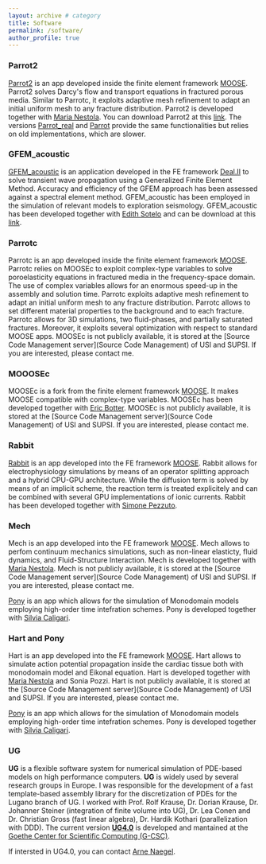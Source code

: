 ```yaml
---
layout: archive # category
title: Software
permalink: /software/
author_profile: true
---
```


### Parrot2

[Parrot2](github.com/favinom/parrot2) is an app developed
inside the finite element framework [MOOSE](https://mooseframework.inl.gov).
Parrot2 solves Darcy's flow and transport equations in fractured porous media.
Similar to Parrotc, it exploits adaptive mesh refinement to adapt an initial uniform mesh to any fracture distribution.
Parrot2 is developed together with [Maria Nestola](https://github.com/MGCN).
You can download Parrot2 at this [link](github.com/favinom/parrot2).
The versions [Parrot_real](https://github.com/favinom/parrot_real) and [Parrot](https://github.com/favinom/parrot)
provide the same functionalities but relies on old implementations, which are slower.

### GFEM_acoustic

[GFEM_acoustic](https://github.com/esotelog/GFEM_acoustic) is an application
developed in the FE framework [Deal.II](https://www.dealii.org)
to solve transient wave propagation using a Generalized Finite Element Method.
Accuracy and efficiency of the GFEM approach has been assessed against a spectral element method.
GFEM_acoustic has been employed in the simulation of relevant models to exploration seismology.
GFEM_acoustic has been developed together with [Edith Sotelo](https://github.com/esotelog)
and
can be download at this [link](https://github.com/esotelog/GFEM_acoustic).

### Parrotc

Parrotc is an app developed inside the finite element framework [MOOSE](https://mooseframework.inl.gov).
Parrotc relies on MOOSEc
to exploit complex-type variables to solve poroelasticity equations in fractured media in the frequency-space domain.
The use of complex variables allows for an enormous speed-up in the assembly and solution time.
Parrotc exploits adaptive mesh refinement to adapt an initial uniform mesh to any fracture distribution.
Parrotc allows to set different material properties to the background and to each fracture.
Parrotc allows for 3D simulations, two fluid-phases, and partially saturated fractures.
Moreover, it exploits several optimization with respect to standard MOOSE apps.
MOOSEc is not publicly available, it is stored at the [Source Code Management server](Source Code Management)
of USI and SUPSI. If you are interested, please contact me.

### MOOOSEc

MOOSEc is a fork from the finite element framework [MOOSE](https://mooseframework.inl.gov).
It makes MOOSE compatible with complex-type variables.
MOOSEc has been developed together with [Eric Botter](https://github.com/EricBotter/).
MOOSEc is not publicly available, it is stored at the [Source Code Management server](Source Code Management)
of USI and SUPSI. If you are interested, please contact me.

### Rabbit

[Rabbit](github.com/favinom/rabbit) is an app developed into the FE framework [MOOSE](https://mooseframework.inl.gov).
Rabbit allows for electrophysiology simulations by means of an operator splitting approach
and a hybrid CPU-GPU architecture. While the diffusion term is solved by means of an implicit scheme,
the reaction term is treated explicitely and can be combined with several GPU implementations of ionic currents.
Rabbit has been developed together with [Simone Pezzuto](https://github.com/pezzus).

### Mech

Mech is an app developed into the FE framework [MOOSE](https://mooseframework.inl.gov).
Mech allows to perfom continuum mechanics simulations, such as non-linear elasticty,
fluid dynamics, and Fluid-Structure Interaction.
Mech is developed together with [Maria Nestola](https://github.com/MGCN).
Mech is not publicly available, it is stored at the [Source Code Management server](Source Code Management)
of USI and SUPSI. If you are interested, please contact me.

[Pony](https://github.com/Silvia-Caligari/pony) is an app which allows for the simulation of Monodomain models employing high-order time intefration schemes. Pony is developed together with [Silvia Caligari](https://github.com/Silvia-Caligari).


### Hart and Pony

Hart is an app developed into the FE framework [MOOSE](https://mooseframework.inl.gov).
Hart allows to simulate action potential propagation inside the cardiac tissue both
with monodomain model and Eikonal equation. Hart is developed together with [Maria Nestola](https://github.com/MGCN)
and Sonia Pozzi. Hart is not publicly available, it is stored at the [Source Code Management server](Source Code Management)
of USI and SUPSI. If you are interested, please contact me.

[Pony](https://github.com/Silvia-Caligari/pony) is an app which allows for the simulation of Monodomain models employing high-order time intefration schemes. Pony is developed together with [Silvia Caligari](https://github.com/Silvia-Caligari).


### UG

**UG** is a flexible software system for numerical simulation of PDE-based models on high performance computers.
**UG** is widely used by several research groups in Europe.
I was responsible for the development of a fast template-based assembly library
for the discretization of PDEs for the Lugano branch of UG.
I worked with Prof. Rolf Krause, Dr. Dorian Krause, Dr. Johanner Steiner (integration of finite volume into UG),
Dr. Lea Conen and Dr. Christian Gross (fast linear algebra), Dr. Hardik Kothari (parallelization with DDD).
The current version [**UG4.0**](https://gcsc.uni-frankfurt.de/simulation-and-modelling/ug4) is developed and mantained
at the [Goethe Center for Scientific Computing (G-CSC)](https://gcsc.uni-frankfurt.de).

If intersted in UG4.0, you can contact [Arne Naegel](https://gcsc.uni-frankfurt.de/simulation-and-modelling/people).
